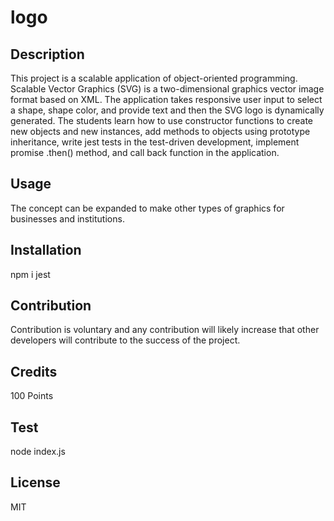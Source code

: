 # logo


## Description

This project is a scalable application of object-oriented programming.  Scalable Vector Graphics (SVG) is a two-dimensional graphics vector image format based on XML. The application takes responsive user input to select a shape, shape color, and provide text and then the SVG logo is dynamically generated. 
The students learn how to use constructor functions to create new objects and new instances, add methods to objects using prototype inheritance, write jest tests in the test-driven development, implement promise .then() method, and call back function in the application. 


## Usage 

The concept can be expanded to make other types of graphics for businesses and institutions.


## Installation
npm i jest


## Contribution

Contribution is voluntary and any contribution will likely increase that other developers will contribute to the success of the project.


## Credits

100 Points


## Test

node index.js 


## License
 
MIT 





